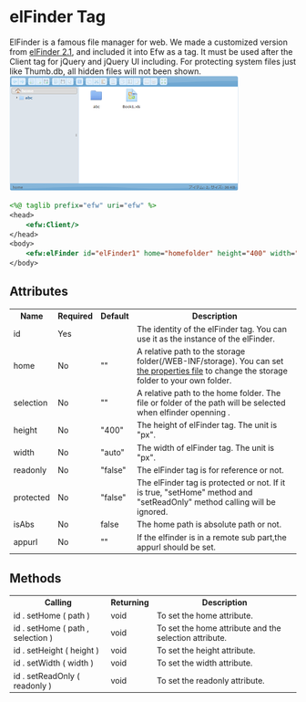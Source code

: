 <h1>elFinder Tag</h1>
ElFinder is a famous file manager for web. We made a customized version from <a href="https://studio-42.github.io/elFinder/">elFinder 2.1</a>,
and included it into Efw as a tag. It must be used after the Client tag for jQuery and jQuery UI including. For protecting system files just like Thumb.db, all hidden files will not been shown.<br>
<img src="addition_tag_elfinder.png">

```jsp
<%@ taglib prefix="efw" uri="efw" %>
<head>
	<efw:Client/>
</head>
<body>
	<efw:elFinder id="elFinder1" home="homefolder" height="400" width="800" readonly="false" /> //or efw:elfinder , efw:Elfinder , efw:ELFINDER
</body>
```

<h2>Attributes</h2>
<table>
<tr><th>Name</th><th>Required</th><th>Default</th><th>Description</th></tr>
<tr><td>id</td><td>Yes</td><td></td><td>The identity of the elFinder tag. You can use it as the instance of the elFinder.</td></tr>
<tr><td>home</td><td>No</td><td>""</td><td>A relative path to the storage folder(/WEB-INF/storage). You can set <a href="properties.web.md">the properties file</a> to change the storage folder to your own folder.</td></tr>
<tr><td>selection</td><td>No</td><td>""</td><td>A relative path to the home folder. The file or folder of the path will be selected when elfinder openning .</td></tr>
<tr><td>height</td><td>No</td><td>"400"</td><td>The height of elFinder tag. The unit is "px".</td></tr>
<tr><td>width</td><td>No</td><td>"auto"</td><td>The width of elFinder tag. The unit is "px". </td></tr>
<tr><td>readonly</td><td>No</td><td>"false"</td><td>The elFinder tag is for reference or not. </td></tr>
<tr><td>protected</td><td>No</td><td>"false"</td><td>The elFinder tag is protected or not. If it is true, "setHome" method and "setReadOnly" method calling will be ignored.</td></tr>
<tr><td>isAbs</td><td>No</td><td>false</td><td>The home path is absolute path or not.</td></tr>
<tr><td>appurl</td><td>No</td><td>""</td><td>If the elfinder is in a remote sub part,the appurl should be set.</td></tr>

</table>
<h2>Methods</h2>
<table>
<tr><th>Calling</th><th>Returning</th><th>Description</th></tr>
<tr><td>id . setHome ( path )</td><td>void</td><td>To set the home attribute.</td></tr>
<tr><td>id . setHome ( path , selection )</td><td>void</td><td>To set the home attribute and the selection attribute.</td></tr>
<tr><td>id . setHeight ( height ) </td><td>void</td><td>To set the height attribute.</td></tr>
<tr><td>id . setWidth ( width ) </td><td>void</td><td>To set the width attribute.</td></tr>
<tr><td>id . setReadOnly ( readonly ) </td><td>void</td><td>To set the readonly attribute.</td></tr>
</table>
